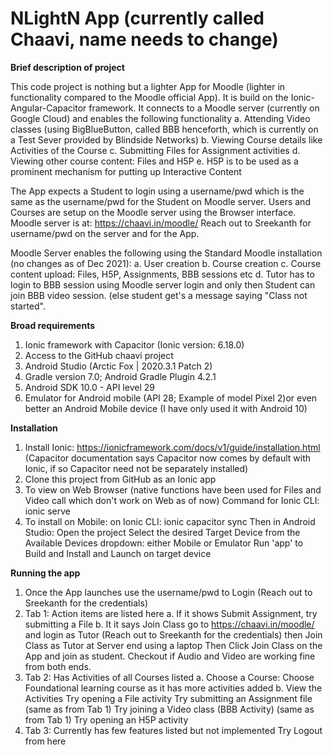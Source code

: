 # NLightN App (currently called Chaavi, name needs to change)

**Brief description of project**

This code project is nothing but a lighter App for Moodle (lighter in functionality compared to the Moodle official App).
It is build on the Ionic-Angular-Capacitor framework. It connects to a Moodle server (currently on Google Cloud) and enables the following functionality
a. Attending Video classes (using BigBlueButton, called BBB henceforth, which is currently on a Test Sever provided by Blindside Networks)
b. Viewing Course details like Activities of the Course
c. Submitting Files for Assignment activities
d. Viewing other course content: Files and H5P
e. H5P is to be used as a prominent mechanism for putting up Interactive Content

The App expects a Student to login using a username/pwd which is the same as the username/pwd for the Student on Moodle server.
Users and Courses are setup on the Moodle server using the Browser interface. Moodle server is at: https://chaavi.in/moodle/
Reach out to Sreekanth for username/pwd on the server and for the App.

Moodle Server enables the following using the Standard Moodle installation (no changes as of Dec 2021):
a. User creation
b. Course creation
c. Course content upload: Files, H5P, Assignments, BBB sessions etc
d. Tutor has to login to BBB session using Moodle server login and only then Student can join BBB video session. (else student get's a message saying "Class not started".


**Broad requirements**

1. Ionic framework with Capacitor (Ionic version: 6.18.0)
2. Access to the GitHub chaavi project
3. Android Studio (Arctic Fox | 2020.3.1 Patch 2)
4. Gradle version 7.0; Android Gradle Plugin 4.2.1
5. Android SDK 10.0 - API level 29
6. Emulator for Android mobile (API 28; Example of model Pixel 2)or even better an Android Mobile device (I have only used it with Android 10)


**Installation**

1. Install Ionic: https://ionicframework.com/docs/v1/guide/installation.html (Capacitor documentation says Capacitor now comes by default with Ionic, if so Capacitor need not be separately installed)
2. Clone this project from GitHub as an Ionic app
3. To view on Web Browser (native functions have been used for Files and Video call which don't work on Web as of now)
    Command for Ionic CLI: ionic serve
4. To install on Mobile:
    on Ionic CLI: ionic capacitor sync
    Then in Android Studio:
    Open the project
    Select the desired Target Device from the Available Devices dropdown: either Mobile or Emulator
    Run 'app' to Build and Install and Launch on target device

**Running the app**

1. Once the App launches use the username/pwd to Login (Reach out to Sreekanth for the credentials)
2. Tab 1: Action items are listed here
    a. If it shows Submit Assignment, try submitting a File
    b. It it says Join Class
        go to https://chaavi.in/moodle/ and login as Tutor (Reach out to Sreekanth for the credentials)
        then Join Class as Tutor at Server end using a laptop
        Then Click Join Class on the App and join as student. Checkout if Audio and Video are working fine from both ends.
4. Tab 2: Has Activities of all Courses listed
    a. Choose a Course: Choose Foundational learning course as it has more activities added
    b. View the Activities
        Try opening a File activity
        Try submitting an Assignment file (same as from Tab 1)
        Try joining a Video class (BBB Activity) (same as from Tab 1)
        Try opening an H5P activity
5. Tab 3: Currently has few features listed but not implemented
      Try Logout from here
